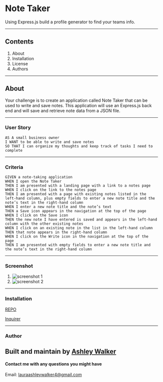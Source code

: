 # Note Taker
Using Express.js build a profile generator to find your teams info. 

---
## Contents
1. About
2. Installation
3. License
4. Authors

---
## About
Your challenge is to create an application called Note Taker that can be used to write and save notes. This application will use an Express.js back end and will save and retrieve note data from a JSON file.

---
### User Story
```
AS A small business owner
I WANT to be able to write and save notes
SO THAT I can organize my thoughts and keep track of tasks I need to complete
```

---
### Criteria
```
GIVEN a note-taking application
WHEN I open the Note Taker
THEN I am presented with a landing page with a link to a notes page
WHEN I click on the link to the notes page
THEN I am presented with a page with existing notes listed in the left-hand column, plus empty fields to enter a new note title and the note’s text in the right-hand column
WHEN I enter a new note title and the note’s text
THEN a Save icon appears in the navigation at the top of the page
WHEN I click on the Save icon
THEN the new note I have entered is saved and appears in the left-hand column with the other existing notes
WHEN I click on an existing note in the list in the left-hand column
THEN that note appears in the right-hand column
WHEN I click on the Write icon in the navigation at the top of the page
THEN I am presented with empty fields to enter a new note title and the note’s text in the right-hand column
```

---
### Screenshot
1. ![screenshot 1](/images/Screenshot1.JPG/)
2. ![screenshot 2](/images/Screenshot2.JPG)

---
### Installation
[REPO]()

[Inquirer](http://www.npmjs.com/package/inquirer)

---

### Author
Built and maintain by [Ashley Walker](https://github.com/lawalker4)
---

#### Contact me with any questions you might have
Email: lauraashleywalker4@gmail.com
